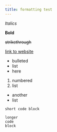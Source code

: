 ```yaml
---
title: formatting test
---
```


_Italics_

**Bold**

~~strikethrough~~

[link to website](https://grapheneos.org)

- bulleted
- list
- here

1. numbered
2. list

* another
* list

`short code block`

```
longer
code
block
```